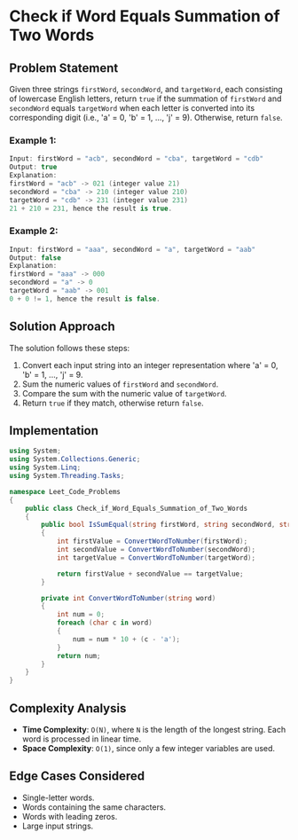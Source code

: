 # Check if Word Equals Summation of Two Words

## Problem Statement
Given three strings `firstWord`, `secondWord`, and `targetWord`, each consisting of lowercase English letters, return `true` if the summation of `firstWord` and `secondWord` equals `targetWord` when each letter is converted into its corresponding digit (i.e., 'a' = 0, 'b' = 1, ..., 'j' = 9). Otherwise, return `false`.

### Example 1:
```csharp
Input: firstWord = "acb", secondWord = "cba", targetWord = "cdb"
Output: true
Explanation:
firstWord = "acb" -> 021 (integer value 21)
secondWord = "cba" -> 210 (integer value 210)
targetWord = "cdb" -> 231 (integer value 231)
21 + 210 = 231, hence the result is true.
```

### Example 2:
```csharp
Input: firstWord = "aaa", secondWord = "a", targetWord = "aab"
Output: false
Explanation:
firstWord = "aaa" -> 000
secondWord = "a" -> 0
targetWord = "aab" -> 001
0 + 0 != 1, hence the result is false.
```

## Solution Approach
The solution follows these steps:
1. Convert each input string into an integer representation where 'a' = 0, 'b' = 1, ..., 'j' = 9.
2. Sum the numeric values of `firstWord` and `secondWord`.
3. Compare the sum with the numeric value of `targetWord`.
4. Return `true` if they match, otherwise return `false`.

## Implementation
```csharp
using System;
using System.Collections.Generic;
using System.Linq;
using System.Threading.Tasks;

namespace Leet_Code_Problems
{
    public class Check_if_Word_Equals_Summation_of_Two_Words
    {
        public bool IsSumEqual(string firstWord, string secondWord, string targetWord)
        {
            int firstValue = ConvertWordToNumber(firstWord);
            int secondValue = ConvertWordToNumber(secondWord);
            int targetValue = ConvertWordToNumber(targetWord);

            return firstValue + secondValue == targetValue;
        }

        private int ConvertWordToNumber(string word)
        {
            int num = 0;
            foreach (char c in word)
            {
                num = num * 10 + (c - 'a');
            }
            return num;
        }
    }
}
```

## Complexity Analysis
- **Time Complexity**: `O(N)`, where `N` is the length of the longest string. Each word is processed in linear time.
- **Space Complexity**: `O(1)`, since only a few integer variables are used.

## Edge Cases Considered
- Single-letter words.
- Words containing the same characters.
- Words with leading zeros.
- Large input strings.

